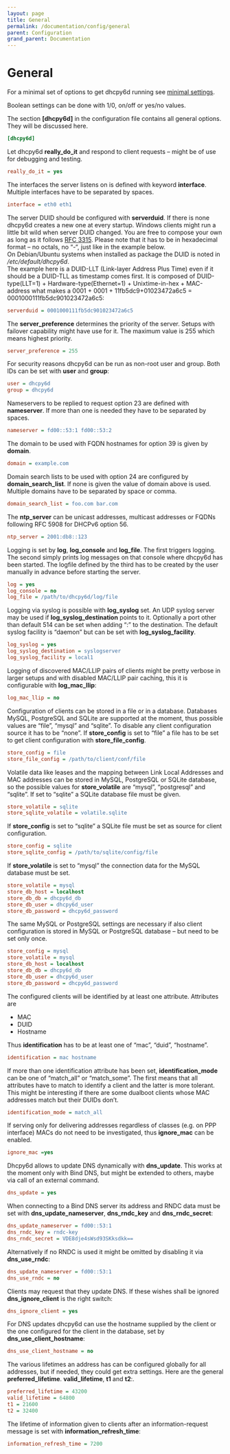 ```yaml
---
layout: page
title: General
permalink: /documentation/config/general
parent: Configuration
grand_parent: Documentation
---
```


# General

For a minimal set of options to get dhcpy6d running see [minimal settings](/documentation/config/minimal/).

Boolean settings can be done with 1/0, on/off or yes/no values.

The section **[dhcpy6d]** in the configuration file contains all general options. They will be discussed here.

```ini
[dhcpy6d]
```

Let dhcpy6d **really_do_it** and respond to client requests – might be of use for debugging and testing.

```ini
really_do_it = yes
```

The interfaces the server listens on is defined with keyword **interface**. Multiple interfaces have to be separated by spaces.

```ini
interface = eth0 eth1
```

The server DUID should be configured with **serverduid**. If there is none dhcpy6d creates a new one at every startup. Windows clients might run a little bit wild when server DUID changed. You are free to compose your own as long as it follows [RFC 3315](http://tools.ietf.org/html/rfc3315). Please note that it has to be in hexadecimal format – no octals, no “-“, just like in the example below.  
On Debian/Ubuntu systems when installed as package the DUID is noted in _/etc/default/dhcpy6d_.  
The example here is a DUID-LLT (Link-layer Address Plus Time) even if it should be a DUID-TLL as timestamp comes first. It is composed of DUID-type(LLT=1) + Hardware-type(Ethernet=1) + Unixtime-in-hex + MAC-address what makes a 0001 + 0001 + 11fb5dc9+01023472a6c5 = 0001000111fb5dc901023472a6c5:

```ini
serverduid = 0001000111fb5dc901023472a6c5
```

The **server_preference** determines the priority of the server. Setups with failover capability might have use for it. The maximum value is 255 which means highest priority.

```ini
server_preference = 255
```

For security reasons dhcpy6d can be run as non-root user and group. Both IDs can be set with **user** and **group**:

```ini
user = dhcpy6d
group = dhcpy6d
```

Nameservers to be replied to request option 23 are defined with **nameserver**. If more than one is needed they have to be separated by spaces.

```ini
nameserver = fd00::53:1 fd00::53:2
```

The domain to be used with FQDN hostnames for option 39 is given by **domain**.

```ini
domain = example.com
```

Domain search lists to be used with option 24 are configured by **domain_search_list**. If none is given the value of domain above is used. Multiple domains have to be separated by space or comma.

```ini
domain_search_list = foo.com bar.com
```

The **ntp_server** can be unicast addresses, multicast addresses or FQDNs following RFC 5908 for DHCPv6 option 56.

```ini
ntp_server = 2001:db8::123
```

Logging is set by **log**, **log_console** and **log_file**. The first triggers logging. The second simply prints log messages on that console where dhcpy6d has been started. The logfile defined by the third has to be created by the user manually in advance before starting the server.

```ini
log = yes
log_console = no
log_file = /path/to/dhcpy6d/log/file
```

Logging via syslog is possible with **log_syslog** set. An UDP syslog server may be used if **log_syslog_destination** points to it. Optionally a port other than default 514 can be set when adding “:” to the destination. The default syslog facility is “daemon” but can be set with **log_syslog_facility**.

```ini
log_syslog = yes
log_syslog_destination = syslogserver
log_syslog_facility = local1
```

Logging of discovered MAC/LLIP pairs of clients might be pretty verbose in larger setups and with disabled MAC/LLIP pair caching, this it is configurable with **log_mac_llip**:

```ini
log_mac_llip = no
```

Configuration of clients can be stored in a file or in a database. Databases MySQL, PostgreSQL and SQLite are supported at the moment, thus possible values are “file”, “mysql” and “sqlite”. To disable any client configuration source it has to be “none”. If **store_config** is set to “file” a file has to be set to get client configuration with **store_file_config**.

```ini
store_config = file
store_file_config = /path/to/client/conf/file
```

Volatile data like leases and the mapping between Link Local Addresses and MAC addresses can be stored in MySQL, PostgreSQL or SQLite database, so the possible values for **store_volatile** are “mysql”, “postgresql” and “sqlite”. If set to “sqlite” a SQLite database file must be given.

```ini
store_volatile = sqlite
store_sqlite_volatile = volatile.sqlite
```

If **store_config** is set to “sqlite” a SQLite file must be set as source for client configuration.

```ini
store_config = sqlite
store_sqlite_config = /path/to/sqlite/config/file
```

If **store_volatile** is set to “mysql” the connection data for the MySQL database must be set.

```ini
store_volatile = mysql
store_db_host = localhost
store_db_db = dhcpy6d_db
store_db_user = dhcpy6d_user
store_db_password = dhcpy6d_password
```

The same MySQL or PostgreSQL settings are necessary if also client configuration is stored in MySQL or PostgreSQL database – but need to be set only once.

```ini
store_config = mysql
store_volatile = mysql
store_db_host = localhost
store_db_db = dhcpy6d_db
store_db_user = dhcpy6d_user
store_db_password = dhcpy6d_password
```

The configured clients will be identified by at least one attribute. Attributes are

- MAC
- DUID
- Hostname

Thus **identification** has to be at least one of “mac”, “duid”, “hostname”.

```ini
identification = mac hostname
```

If more than one identification attribute has been set, **identification_mode** can be one of “match_all” or “match_some”. The first means that all attributes have to match to identify a client and the latter is more tolerant. This might be interesting if there are some dualboot clients whose MAC addresses match but their DUIDs don’t.

```ini
identification_mode = match_all
```

If serving only for delivering addresses regardless of classes (e.g. on PPP interface) MACs do not need to be investigated, thus **ignore_mac** can be enabled.

```ini
ignore_mac =yes
```

Dhcpy6d allows to update DNS dynamically with **dns_update**. This works at the moment only with Bind DNS, but might be extended to others, maybe via call of an external command.

```ini
dns_update = yes
```

When connecting to a Bind DNS server its address and RNDC data must be set with **dns_update_nameserver**, **dns_rndc_key** and **dns_rndc_secret**:

```ini
dns_update_nameserver = fd00::53:1
dns_rndc_key = rndc-key
dns_rndc_secret = VDE8dje4sWsd93SKksdkk==
```

Alternatively if no RNDC is used it might be omitted by disabling it via **dns_use_rndc**:

```ini
dns_update_nameserver = fd00::53:1
dns_use_rndc = no
```

Clients may request that they update DNS. If these wishes shall be ignored **dns_ignore_client** is the right switch:

```ini
dns_ignore_client = yes
```

For DNS updates dhcpy6d can use the hostname supplied by the client or the one configured for the client in the database, set by **dns_use_client_hostname**:

```ini
dns_use_client_hostname = no
```

The various lifetimes an address has can be configured globally for all addresses, but if needed, they could get extra settings. Here are the general **preferred_lifetime**. **valid_lifetime**, **t1** and **t2**:.

```ini
preferred_lifetime = 43200
valid_lifetime = 64800
t1 = 21600
t2 = 32400
```

The lifetime of information given to clients after an information-request message is set with **information_refresh_time**:

```ini
information_refresh_time = 7200
```
